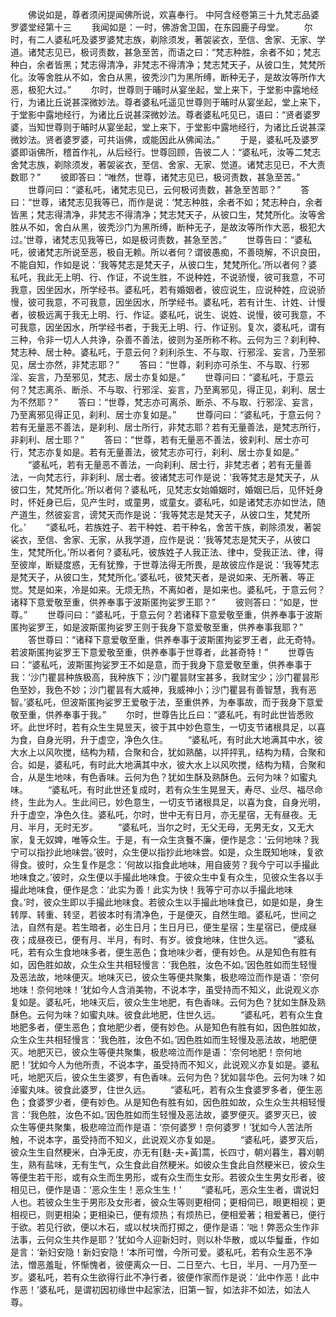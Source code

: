 <!-- { "loadSidebar": true } -->
　　佛说如是，尊者须闲提闻佛所说，欢喜奉行。
中阿含经卷第三十九梵志品婆罗婆堂经第十三
　　我闻如是：一时，佛游舍卫国，在东园鹿子母堂。
　　尔时，有二人婆私吒及婆罗婆梵志族，剃除须发，著袈裟衣，至信、舍家、无家、学道。诸梵志见已，极诃责数，甚急至苦，而语之曰：“梵志种胜，余者不如；梵志种白，余者皆黑；梵志得清净，非梵志不得清净；梵志梵天子，从彼口生，梵梵所化。汝等舍胜从不如，舍白从黑，彼秃沙门为黑所缚，断种无子，是故汝等所作大恶，极犯大过。”
　　尔时，世尊则于晡时从宴坐起，堂上来下，于堂影中露地经行，为诸比丘说甚深微妙法。尊者婆私吒遥见世尊则于晡时从宴坐起，堂上来下，于堂影中露地经行，为诸比丘说甚深微妙法。尊者婆私吒见已，语曰：“贤者婆罗婆，当知世尊则于晡时从宴坐起，堂上来下，于堂影中露地经行，为诸比丘说甚深微妙法。贤者婆罗婆，可共诣佛，或能因此从佛闻法。”
　　于是，婆私吒及婆罗婆即诣佛所，稽首作礼，从后经行。世尊回顾，告彼二人：“婆私吒，汝等二梵志舍梵志族，剃除须发，著袈裟衣，至信、舍家、无家、觉道。诸梵志见已，不大责数耶？”
　　彼即答曰：“唯然，世尊，诸梵志见已，极诃责数，甚急至苦。”
　　世尊问曰：“婆私吒，诸梵志见已，云何极诃责数，甚急至苦耶？”
　　答曰：“世尊，诸梵志见我等已，而作是说：‘梵志种胜，余者不如；梵志种白，余者皆黑；梵志得清净，非梵志不得清净；梵志梵天子，从彼口生，梵梵所化。汝等舍胜从不如，舍白从黑，彼秃沙门为黑所缚，断种无子，是故汝等所作大恶，极犯大过。’世尊，诸梵志见我等已，如是极诃责数，甚急至苦。”
　　世尊告曰：“婆私吒，彼诸梵志所说至恶，极自无赖。所以者何？谓彼愚痴，不善晓解，不识良田，不能自知，作如是说：‘我等梵志是梵天子，从彼口生，梵梵所化。’所以者何？婆私吒，我此无上明、行、作证，不说生胜，不说种姓，不说骄慢，彼可我意，不可我意，因坐因水，所学经书。婆私吒，若有婚姻者，彼应说生，应说种姓，应说骄慢，彼可我意，不可我意，因坐因水，所学经书。婆私吒，若有计生、计姓、计慢者，彼极远离于我无上明、行、作证。婆私吒，说生、说姓、说慢，彼可我意，不可我意，因坐因水，所学经书者，于我无上明、行、作证别。复次，婆私吒，谓有三种，令非一切人人共诤，杂善不善法，彼则为圣所称不称。云何为三？刹利种、梵志种、居士种。婆私吒，于意云何？刹利杀生、不与取、行邪淫、妄言，乃至邪见，居士亦然，非梵志耶？”
　　答曰：“世尊，刹利亦可杀生、不与取、行邪淫、妄言，乃至邪见，梵志、居士亦复如是。”
　　世尊问曰：“婆私吒，于意云何？梵志离杀、断杀、不与取、行邪淫、妄言，乃至离邪见，得正见，刹利、居士为不然耶？”
　　答曰：“世尊，梵志亦可离杀、断杀、不与取、行邪淫、妄言，乃至离邪见得正见，刹利、居士亦复如是。”
　　世尊问曰：“婆私吒，于意云何？若有无量恶不善法，是刹利、居士所行，非梵志耶？若有无量善法，是梵志所行，非刹利、居士耶？”
　　答曰：“世尊，若有无量恶不善法，彼刹利、居士亦可行，梵志亦复如是。若有无量善法，彼梵志亦可行，刹利、居士亦复如是。”
　　“婆私吒，若有无量恶不善法，一向刹利、居士行，非梵志者；若有无量善法，一向梵志行，非刹利、居士者。彼诸梵志可作是说：‘我等梵志是梵天子，从彼口生，梵梵所化。’所以者何？婆私吒，见梵志女始婚姻时，婚姻已后，见怀妊身时，怀妊身已后，见产生时，或童男，或童女。婆私吒，如是诸梵志亦如世法，随产道生，然彼妄言，谤梵天而作是说：‘我等梵志是梵天子，从彼口生，梵梵所化。’
　　“婆私吒，若族姓子、若干种姓、若干种名，舍苦干族，剃除须发，著袈裟衣，至信、舍家、无家，从我学道，应作是说：‘我等梵志是梵天子，从彼口生，梵梵所化。’所以者何？婆私吒，彼族姓子人我正法、律中，受我正法、律，得至彼岸，断疑度惑，无有犹豫，于世尊法得无所畏，是故彼应作是说：‘我等梵志是梵天子，从彼口生，梵梵所化。’婆私吒，彼梵天者，是说如来、无所著、等正觉。梵是如来，冷是如来。无烦无热，不离如者，是如来也。婆私吒，于意云何？诸释下意爱敬至重，供养奉事于波斯匿拘娑罗王耶？”
　　彼则答曰：“如是，世尊。”
　　世尊问曰：“婆私吒，于意云何？若诸释下意爱敬至重，供养奉事于波斯匿拘娑罗王，如是波斯匿拘娑罗王则于我身下意爱敬至重，供养奉事我耶？”
　　答世尊曰：“诸释下意爱敬至重，供养奉事于波斯匿拘娑罗王者，此无奇特。若波斯匿拘娑罗王下意爱敬至重，供养奉事于世尊者，此甚奇特！”
　　世尊告曰：“婆私吒，波斯匿拘娑罗王不如是意，而于我身下意爱敬至重，供养奉事于我：‘沙门瞿昙种族极高，我种族下；沙门瞿昙财宝甚多，我财宝少；沙门瞿昙形色至妙，我色不妙；沙门瞿昙有大威神，我威神小；沙门瞿昙有善智慧，我有恶智。’婆私吒，但波斯匿拘娑罗王爱敬于法，至重供养，为奉事故，而于我身下意爱敬至重，供养奉事于我。”
　　尔时，世尊告比丘曰：“婆私吒，有时此世皆悉败坏。此世坏时，若有众生生晃昱天，彼于其中妙色意生，一切支节诸根具足，以喜为食，自身光明，升于虚空，净色久住。
　　“婆私吒，有时此大地满其中水，彼大水上以风吹搅，结构为精，合聚和合，犹如熟酪，以抨抨乳，结构为精，合聚和合。如是，婆私吒，有时此大地满其中水，彼大水上以风吹搅，结构为精，合聚和合，从是生地味，有色香味。云何为色？犹如生酥及熟酥色。云何为味？如蜜丸味。
　　“婆私吒，有时此世还复成时，若有众生生晃昱天，寿尽、业尽、福尽命终，生此为人。生此间已，妙色意生，一切支节诸根具足，以喜为食，自身光明，升于虚空，净色久住。婆私吒，尔时，世中无有日月，亦无星宿，无有昼夜。无月、半月，无时无岁。
　　“婆私吒，当尔之时，无父无母，无男无女，又无大家，复无奴婢，唯等众生。于是，有一众生贪餮不廉，便作是念：‘云何地味？我宁可以指抄此地味尝。’彼时，众生便以指抄此地味尝。如是，众生既知地味，复欲得食。彼时，众生复作是念：‘何故以指食此地味，用自疲劳？我今宁可以手撮此地味食之。’彼时，众生便以手撮此地味食。于彼众生中复有众生，见彼众生各以手撮此地味食，便作是念：‘此实为善！此实为快！我等宁可亦以手撮此地味食。’时，彼众生即以手撮此地味食。若彼众生以手撮此地味食已，如是如是，身生转厚、转重、转坚，若彼本时有清净色，于是便灭，自然生暗。婆私吒，世间之法，自然有是。若生暗者，必生日月；生日月已，便生星宿；生星宿已，便成昼夜；成昼夜已，便有月、半月，有时、有岁。彼食地味，住世久远。
　　“婆私吒，若有众生食地味多者，便生恶色；食地味少者，便有妙色。从是知色有胜有如，因色胜如故，众生众生共相轻慢言：‘我色胜，汝色不如。’因色胜如而生轻慢及恶法故，地味便灭。地味灭已，彼众生等便共聚集，极悲啼泣而作是语：‘奈何地味！奈何地味！’犹如今人含消美物，不说本字，虽受持而不知义，此说观义亦复如是。婆私吒，地味灭后，彼众生生地肥，有色香味。云何为色？犹如生酥及熟酥色。云何为味？如蜜丸味。彼食此地肥，住世久远。
　　“婆私吒，若有众生食地肥多者，便生恶色；食地肥少者，便有妙色。从是知色有胜有如，因色胜如故，众生众生共相轻慢言：‘我色胜，汝色不如。’因色胜如而生轻慢及恶法故，地肥便灭。地肥灭已，彼众生等便共聚集，极悲啼泣而作是语：‘奈何地肥！奈何地肥！’犹如今人为他所责，不说本字，虽受持而不知义，此说观义亦复如是。婆私吒，地肥灭后，彼众生生婆罗，有色香味。云何为色？犹如昙华色。云何为味？如淖蜜丸味。彼食此婆罗，住世久远。
　　“婆私吒，若有众生食婆罗多者，便生恶色；食婆罗少者，便有妙色。从是知色有胜有如，因色胜如故，众生众生共相轻慢言：‘我色胜，汝色不如。’因色胜如而生轻慢及恶法故，婆罗便灭。婆罗灭已，彼众生等便共聚集，极悲啼泣而作是语：‘奈何婆罗！奈何婆罗！’犹如今人苦法所触，不说本字，虽受持而不知义，此说观义亦复如是。
　　“婆私吒，婆罗灭后，彼众生生自然粳米，白净无皮，亦无有[麩-夫+黃]蒿，长四寸，朝刈暮生，暮刈朝生，熟有盐味，无有生气，众生食此自然粳米。如彼众生食此自然粳米已，彼众生等便生若干形，或有众生而生男形，或有众生而生女形。若彼众生生男女形者，彼相见已，便作是语：‘恶众生生！恶众生生！’
　　“婆私吒，恶众生生者，谓说妇人也。若彼众生生于男形及女形者，彼众生等则更相伺；更相伺已，眼更相视；更相视已，则更相染；更相染已，便有烦热；有烦热已，便相爱著；相爱著已，便行于欲。若见行欲，便以木石，或以杖块而打掷之，便作是语：‘咄！弊恶众生作非法事，云何众生共作是耶？’犹如今人迎新妇时，则以朴华散，或以华鬘垂，作如是言：‘新妇安隐！新妇安隐！’本所可憎，今所可爱。婆私吒，若有众生恶不净法，憎恶羞耻，怀惭愧者，彼便离众一日、二日至六、七日，半月、一月乃至一岁。婆私吒，若有众生欲得行此不净行者，彼便作家而作是说：‘此中作恶！此中作恶！’婆私吒，是谓初因初缘世中起家法，旧第一智，如法非不如法，如法人尊。
